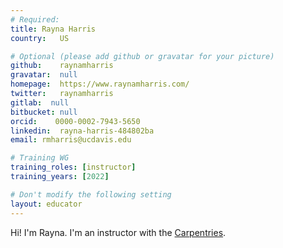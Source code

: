 ```yaml
---
# Required:
title: Rayna Harris    
country:   US            

# Optional (please add github or gravatar for your picture)
github:    raynamharris    
gravatar:  null   
homepage:  https://www.raynamharris.com/   
twitter:   raynamharris    
gitlab:  null     
bitbucket: null   
orcid:    0000-0002-7943-5650   
linkedin:  rayna-harris-484802ba    
email: rmharris@ucdavis.edu

# Training WG
training_roles: [instructor]              
training_years: [2022]              

# Don't modify the following setting
layout: educator
---
```


Hi! I'm Rayna. I'm an instructor with the [Carpentries](https://carpentries.org/). 
